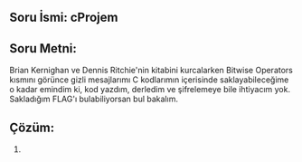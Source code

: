 ## Soru İsmi: cProjem

## Soru Metni: 
Brian Kernighan ve Dennis Ritchie'nin kitabini kurcalarken Bitwise Operators kısmını görünce gizli mesajlarımı C kodlarımın içerisinde saklayabileceğime o kadar emindim ki, kod yazdım, derledim ve şifrelemeye bile ihtiyacım yok. Sakladığım FLAG'ı bulabiliyorsan bul bakalım.

## Çözüm: 
1. 
